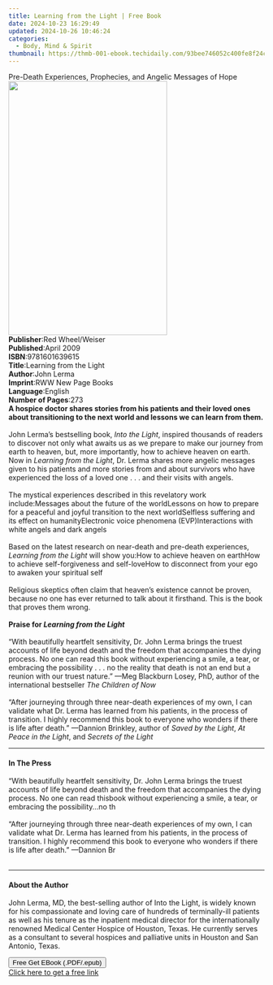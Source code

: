 ```yaml
---
title: Learning from the Light | Free Book
date: 2024-10-23 16:29:49
updated: 2024-10-26 10:46:24
categories:
  - Body, Mind & Spirit
thumbnail: https://thmb-001-ebook.techidaily.com/93bee746052c400fe8f24c3306030a68306c17b6aa72bd4aa5bb9aca894a9c3a.jpg
---
```

<main id="book-container">
  <div class="flex flex-col">
    <div class="book-brief flex-1 py-6 px-4 sm:p-6 md:py-10 md:px-8">
      <!-- brief-->
      <div class="book-brief-main">
        Pre-Death Experiences, Prophecies, and Angelic Messages of Hope
      </div>
    </div>
    <div
      class="book-meta-info flex-1 grid gap-4 col-start-1 col-end-3 row-start-1 sm:mb-6 sm:grid-cols-4 lg:gap-6 lg:col-start-2 lg:row-end-6 lg:row-span-6 lg:mb-0"
    >
      <div
        class="book-meta-info-left place-content-center mt-4 p-4 text-sm leading-6 col-start-2 col-span-2 dark:text-slate-400"
      >
        <img
          class="w-full h-500 object-cover rounded-lg sm:h-255 sm:col-span-2 lg:col-span-full"
          src="https://img-001-ebook.techidaily.com/1667c0f111848c8f54fffc75234ca0a646fe1be63617586c7d1dc674ba5fa4a9.jpg"
          alt=""
          width="312"
          height="500"
        />
      </div>
      <div
        class="book-meta-info-right mt-2 col-start-1 row-start-2 col-span-3 self-center"
      >
        <!-- meta data  -->
        <div class="flex flex-col px-4 md:px-8">
          <div class="flex-1">
            <strong>Publisher</strong>:<span class="px-2"
              >Red Wheel/Weiser</span
            >
          </div>
          <div class="flex-1">
            <strong>Published</strong>:<span class="px-2">April 2009</span>
          </div>
          <div class="flex-1">
            <strong>ISBN</strong>:<span class="px-2">9781601639615</span>
          </div>
          <div class="flex-1">
            <strong>Title</strong>:<span class="px-2"
              >Learning from the Light</span
            >
          </div>
          <div class="flex-1">
            <strong>Author</strong>:<span class="px-2">John Lerma</span>
          </div>
          <div class="flex-1">
            <strong>Imprint</strong>:<span class="px-2"
              >RWW New Page Books</span
            >
          </div>
          <div class="flex-1">
            <strong>Language</strong>:<span class="px-2">English</span>
          </div>
          <div class="flex-1">
            <strong>Number of Pages</strong>:<span class="px-2">273</span>
          </div>
        </div>
      </div>
    </div>
    <div class="book-description flex-1 py-6 px-4 sm:p-6 md:py-10 md:px-8">
      <div class="book-description-main">
        <div accordion-content="" id="description">
          <b
            >A hospice doctor shares stories from his patients and their loved
            ones about transitioning to the next world and lessons we can learn
            from them.</b
          ><br /><br />John Lerma’s bestselling book, <i>Into the Light</i>,
          inspired thousands of readers to discover not only what awaits us as
          we prepare to make our journey from earth to heaven, but, more
          importantly, how to achieve heaven on earth. Now in
          <i>Learning from the Light</i>, Dr. Lerma shares more angelic messages
          given to his patients and more stories from and about survivors who
          have experienced the loss of a loved one&nbsp;.&nbsp;.&nbsp;. and
          their visits with angels.<br /><br />The mystical experiences
          described in this revelatory work include:Messages about the future of
          the worldLessons on how to prepare for a peaceful and joyful
          transition to the next worldSelfless suffering and its effect on
          humanityElectronic voice phenomena (EVP)Interactions with white angels
          and dark angels<br /><br />Based on the latest research on near-death
          and pre-death experiences, <i>Learning from the Light</i> will show
          you:How to achieve heaven on earthHow to achieve self-forgiveness and
          self-loveHow to disconnect from your ego to awaken your spiritual
          self<br /><br />Religious skeptics often claim that heaven’s existence
          cannot be proven, because no one has ever returned to talk about it
          firsthand. This is the book that proves them wrong.<br /><br /><b
            >Praise for <i>Learning from the Light</i></b
          ><br /><br />“With beautifully heartfelt sensitivity, Dr. John Lerma
          brings the truest accounts of life beyond death and the freedom that
          accompanies the dying process. No one can read this book without
          experiencing a smile, a tear, or embracing the
          possibility&nbsp;.&nbsp;.&nbsp;. no the reality that death is not an
          end but a reunion with our truest nature.” —Meg Blackburn Losey, PhD,
          author of the international bestseller <i>The Children of Now</i
          ><br /><br />“After journeying through three near-death experiences of
          my own, I can validate what Dr. Lerma has learned from his patients,
          in the process of transition. I highly recommend this book to everyone
          who wonders if there is life after death.” —Dannion Brinkley, author
          of <i>Saved by the Light</i>, <i>At Peace in the Light</i>, and
          <i>Secrets of the Light</i>
        </div>
        <div class="accordion-fader"></div>
      </div>
    </div>
    <div class="book-excerpts flex-1 py-6 px-4 sm:p-6 md:py-10 md:px-8">
      <!-- excerpts-->
      <div class="book-excerpts-main">
        <hr />
        <h4 class="placeholder placeholder-heading">
          <span>In The Press</span>
        </h4>
        <p>
          “With beautifully heartfelt sensitivity, Dr. John Lerma brings the
          truest accounts of life beyond death and the freedom that accompanies
          the dying process. No one can read thisbook without experiencing a
          smile, a tear, or embracing the possibility...no th<br /><br />“After
          journeying through three near-death experiences of my own, I can
          validate what Dr. Lerma has learned from his patients, in the process
          of transition. I highly recommend this book to everyone who wonders if
          there is life after death.” —Dannion Br<br /><br />
        </p>
      </div>
    </div>
    <div class="book-about-author flex-1 py-6 px-4 sm:p-6 md:py-10 md:px-8">
      <!-- about author-->
      <div class="book-main-author-main">
        <hr />
        <h4 class="placeholder placeholder-heading">
          <span>About the Author</span>
        </h4>
        <p>
          John Lerma, MD, the best-selling author of Into the Light, is widely
          known for his compassionate and loving care of hundreds of
          terminally-ill patients as well as his tenure as the inpatient medical
          director for the internationally renowned Medical Center Hospice of
          Houston, Texas. He currently serves as a consultant to several
          hospices and palliative units in Houston and San Antonio, Texas.
        </p>
      </div>
    </div>
    <div class="book-free-get flex-1 py-6 px-4 sm:p-6 md:py-10 md:px-8">
      <button
        id="btn-free-get"
        class="bg-blue-500 hover:bg-blue-700 text-white font-bold py-2 px-4 rounded"
      >
        Free Get EBook (.PDF/.epub)
      </button>
      <div id="countdown-display" class="px-2 text-lg mt-2"></div>
      <a
        id="free-link"
        class="hidden bg-blue-500 hover:bg-blue-700 text-white font-bold py-2 px-4 rounded"
        href="https://www.ebooks.com/en-us/book/210877151/learning-from-the-light/john-lerma/"
        target="_blank"
        >Click here to get a free link</a
      >
    </div>
    <script>
      let countdownTime = 0;
      let countdownInterval = null;
      document
        .getElementById('btn-free-get')
        .addEventListener('click', startCountdown);
      function startCountdown() {
        countdownTime = new Date().getTime() + 60000 * 3;
        countdownInterval = setInterval(updateCountdown, 1000);
        document.getElementById('btn-free-get').disabled = true;
        document
          .getElementById('btn-free-get')
          .classList.add('bg-gray-500', 'cursor-not-allowed');
      }
      function updateCountdown() {
        let currentTime = new Date().getTime();
        let timeLeft = countdownTime - currentTime;
        let secondsLeft = Math.floor(timeLeft / 1000);
        document.getElementById('countdown-display').innerHTML =
          `Remaining time: ${secondsLeft} seconds.`;
        if (secondsLeft <= 0) {
          clearInterval(countdownInterval);
          document.getElementById('btn-free-get').classList.add('hidden');
          document.getElementById('free-link').classList.remove('hidden');
          document.getElementById('countdown-display').innerHTML = '';
        }
      }
    </script>
  </div>
</main>
